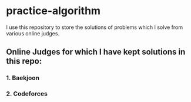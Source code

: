 # practice-algorithm

I use this repository to store the solutions of problems which I solve from various online judges.

## Online Judges for which I have kept solutions in this repo:

### 1. Baekjoon



### 2. Codeforces